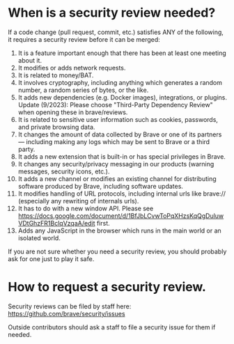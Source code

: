 # When is a security review needed?

If a code change (pull request, commit, etc.) satisfies ANY of the following, it requires a security review before it can be merged:

1. It is a feature important enough that there has been at least one meeting about it.
2. It modifies or adds network requests.
3. It is related to money/BAT.
4. It involves cryptography, including anything which generates a random number, a random series of bytes, or the like.
5. It adds new dependencies (e.g. Docker images), integrations, or plugins. Update (9/2023): Please choose "Third-Party Dependency Review" when opening these in brave/reviews.
6. It is related to sensitive user information such as cookies, passwords, and private browsing data.
7. It changes the amount of data collected by Brave or one of its partners  — including making any logs which may be sent to Brave or a third party.
8. It adds a new extension that is built-in or has special privileges in Brave.
9. It changes any security/privacy messaging in our products (warning messages, security icons, etc.).
10. It adds a new channel or modifies an existing channel for distributing software produced by Brave, including software updates.
11. It modifies handling of URL protocols, including internal urls like brave:// (especially any rewriting of internals urls). 
12. It has to do with a new window API. Please see https://docs.google.com/document/d/1BfJbLCvwToPqXHzsKqQgDuluwVDtGhzFR1BclqVzqaA/edit first.
13. Adds any JavaScript in the browser which runs in the main world or an isolated world.

If you are not sure whether you need a security review, you should probably ask for one just to play it safe.

# How to request a security review.

Security reviews can be filed by staff here: https://github.com/brave/security/issues

Outside contributors should ask a staff to file a security issue for them if needed.